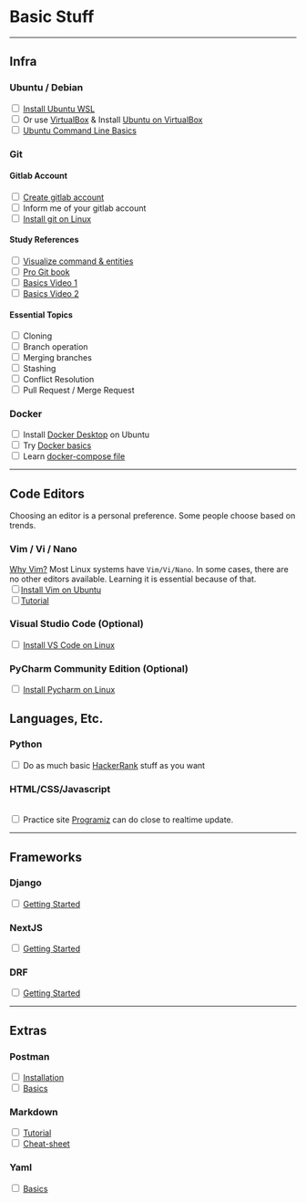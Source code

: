 # Basic Stuff


---
## Infra

### Ubuntu / Debian
<input type="checkbox" /> [Install Ubuntu WSL](https://ubuntu.com/wsl)
<br/><input type="checkbox" /> Or use [VirtualBox](https://www.virtualbox.org) & 
Install [Ubuntu on VirtualBox](https://ubuntu.com/tutorials/how-to-run-ubuntu-desktop-on-a-virtual-machine-using-virtualbox#1-overview)
<br/><input type="checkbox" /> [Ubuntu Command Line Basics](https://ubuntu.com/tutorials/command-line-for-beginners#1-overview)


### Git

#### Gitlab Account 
<input type="checkbox" /> [Create gitlab account](https://about.gitlab.com/get-started/)
<br/><input type="checkbox" /> Inform me of your gitlab account
<br/><input type="checkbox" /> [Install git on Linux](https://www.atlassian.com/git/tutorials/install-git#linux)

#### Study References

<input type="checkbox" /> [Visualize command & entities](https://ndpsoftware.com/git-cheatsheet.html#loc=index)
<br/><input type="checkbox" /> [Pro Git book](https://git-scm.com/book/en/v2)
<br/><input type="checkbox" /> [Basics Video 1](https://youtu.be/8JJ101D3knE)
<br/><input type="checkbox" /> [Basics Video 2](https://youtu.be/RGOj5yH7evk)

#### Essential Topics

<input type="checkbox" /> Cloning
<br/><input type="checkbox" /> Branch operation 
<br/><input type="checkbox" /> Merging branches 
<br/><input type="checkbox" /> Stashing 
<br/><input type="checkbox" /> Conflict Resolution 
<br/><input type="checkbox" /> Pull Request / Merge Request 


### Docker
<input type="checkbox" /> Install [Docker Desktop](https://docs.docker.com/desktop/install/ubuntu/) on Ubuntu
<br/><input type="checkbox" /> Try [Docker basics](https://docker-curriculum.com/)
<br/><input type="checkbox" /> Learn [docker-compose file](https://docs.docker.com/compose/compose-file/)

---
## Code Editors 
Choosing an editor is a personal preference. Some people choose based on trends.

### Vim / Vi / Nano 
[Why Vim?](https://www.youtube.com/watch?v=4WTV6ZCY4qo)
Most Linux systems have `Vim/Vi/Nano`.  In some cases, there are no other editors available. Learning it is essential because of that.
<br/><input type="checkbox" />[Install Vim on Ubuntu](https://www.cyberciti.biz/faq/howto-install-vim-on-ubuntu-linux/)
<br/><input type="checkbox" />[Tutorial](https://youtu.be/RZ4p-saaQkc)



### Visual Studio Code (Optional)
<input type="checkbox" /> [Install VS Code on Linux](https://code.visualstudio.com/docs/setup/linux)

### PyCharm Community Edition (Optional)
<input type="checkbox" /> [Install Pycharm on Linux](https://www.jetbrains.com/help/pycharm/installation-guide.html#7447c990)

## Languages, Etc. 

### Python
<input type="checkbox" /> Do as much basic [HackerRank](https://www.hackerrank.com/domains/python) stuff as you want

### HTML/CSS/Javascript
<br/><input type="checkbox" /> Practice site [Programiz](https://www.programiz.com/html/online-compiler/) can do close to realtime update. 


---
## Frameworks

### Django
<input type="checkbox" /> [Getting Started](https://www.djangoproject.com/start/)

### NextJS
<input type="checkbox" /> [Getting Started](https://nextjs.org/docs/getting-started/installation)

### DRF
<input type="checkbox" /> [Getting Started](https://www.django-rest-framework.org/tutorial/quickstart/)


---
## Extras
### Postman

<input type="checkbox" /> [Installation](https://learning.postman.com/docs/getting-started/installation-and-updates/)
<br/><input type="checkbox" /> [Basics](https://learning.postman.com/docs/getting-started/overview/)

### Markdown
<input type="checkbox" /> [Tutorial](https://www.markdowntutorial.com/)
<br/><input type="checkbox" /> [Cheat-sheet](https://www.markdownguide.org/cheat-sheet/)

### Yaml
<input type="checkbox" /> [Basics](https://redocly.com/docs/yaml/)

